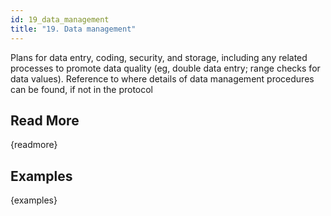 ```yaml
---
id: 19_data_management
title: "19. Data management"
---
```

Plans for data entry, coding, security, and storage, including any related processes to promote data quality (eg, double data entry; range checks for data values). Reference to where details of data management procedures can be found, if not in the protocol

## Read More

{readmore}

## Examples

{examples}